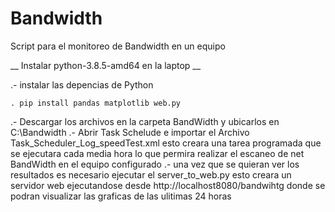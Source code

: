 # Bandwidth
Script para el monitoreo de Bandwidth en un equipo


__ Instalar python-3.8.5-amd64 en la laptop __

.- instalar las depencias de Python 

	. pip install pandas matplotlib web.py

.- Descargar los archivos en la carpeta BandWidth y ubicarlos en C:\Bandwidth
.- Abrir Task Schelude e importar el Archivo Task_Scheduler_Log_speedTest.xml
	esto creara una tarea programada que se ejecutara cada media hora lo que permira realizar el escaneo de net BandWidth en el equipo configurado
.- una vez que se quieran ver los resultados es necesario ejecutar el server_to_web.py esto creara un servidor web ejecutandose desde http://localhost8080/bandwihtg donde se podran visualizar las graficas de las ulitimas 24 horas 



